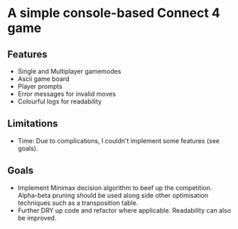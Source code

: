 # A simple console-based Connect 4 game

## Features
- Single and Multiplayer gamemodes
- Ascii game board
- Player prompts 
- Error messages for invalid moves
- Colourful logs for readability

## Limitations
- Time: Due to complications, I couldn't implement some features (see goals).

## Goals 
- Implement Minimax decision algorithm to beef up the competition. Alpha-beta pruning should be used along side other optimisation techniques such as a transposition table.
- Further DRY up code and refactor where applicable. Readability can also be improved.
